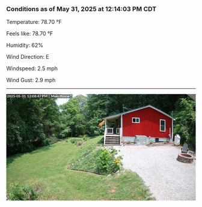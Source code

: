### Conditions as of May 31, 2025 at 12:14:03 PM CDT 

Temperature: 78.70 &deg;F

Feels like: 78.70 &deg;F

Humidity: 62%

Wind Direction: E

Windspeed: 2.5 mph

Wind Gust: 2.9 mph

---

<img src="./images/latest.jpeg"/>

